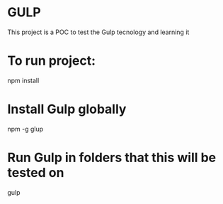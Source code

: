 # GULP
This project is a POC to test the Gulp tecnology and learning it


# To run project:
npm install

# Install Gulp globally
npm -g glup

# Run Gulp in folders that this will be tested  on
gulp
